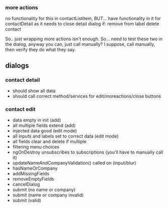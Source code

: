 




### more actions
no functionality for this in contactListItem, BUT... have functionality in it for contactDetail as it needs to close detail dialog if:
remove from label
delete contact

So.. just wrapping more actions isn't enough. So... need to test these two in the dialog, anyway you can, just call manually? I suppose, call manually, then verify they do what they say.

## dialogs
### contact detail
* should show all data
* should call correct method/services for edit/moreactions/close buttons

### contact edit
* data empty in init (add)
* all multiple fields extend (add)
* injected data good (edit mode)
* all inputs and labels set to correct data (edit mode)
 * all fields clear and delete if multiple
 * filtering menu choices
 * ngOnDestroy unsubscribes to subscriptions (you'll have to manually call it)
 * updateNameAndCompanyValidation() called on (input/blur)
 * hasNameOrCompany
 * addMissingFields
 * removeEmptyFields
* cancelDialog
* submit (no name or company)
* submit (name or company invalid)
* submit (valid)

